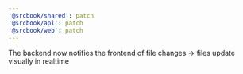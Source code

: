 ```yaml
---
'@srcbook/shared': patch
'@srcbook/api': patch
'@srcbook/web': patch
---
```


The backend now notifies the frontend of file changes -> files update visually in realtime
